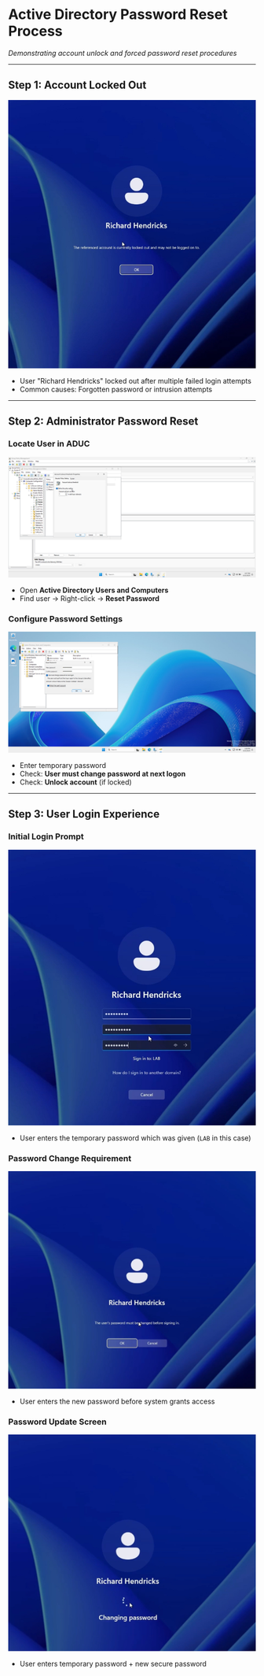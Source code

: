 # Active Directory Password Reset Process  
*Demonstrating account unlock and forced password reset procedures*

---

## Step 1: Account Locked Out  
![Locked Account Notification](pass3.PNG)  
- User "Richard Hendricks" locked out after multiple failed login attempts  
- Common causes: Forgotten password or intrusion attempts  

---

## Step 2: Administrator Password Reset  
### Locate User in ADUC  
![AD User Search](pass2.png)  
- Open **Active Directory Users and Computers**  
- Find user → Right-click → **Reset Password**  

### Configure Password Settings  
![Password Reset Dialog](pass5.png)  
- Enter temporary password  
- Check: **User must change password at next logon**  
- Check: **Unlock account** (if locked)  

---

## Step 3: User Login Experience  
### Initial Login Prompt  
![Domain Selection](pass6.PNG)  
- User enters the temporary password which was given (`LAB` in this case)  

### Password Change Requirement  
![Forced Password Change](pass7.PNG)  
- User enters the new password before system grants access  

### Password Update Screen  
![Password Change Interface](pass8.PNG)  
- User enters temporary password + new secure password  
